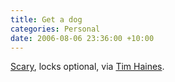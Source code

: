 ```yaml
---
title: Get a dog
categories: Personal
date: 2006-08-06 23:36:00 +10:00
---
```


[Scary][0], locks optional, via [Tim Haines][1].

[0]: http://www.youtube.com/watch?v=7Uv45y6vkcQ&amp;search=bump%20key
[1]: http://ims.co.nz/blog/archive/2006/08/05/1907.aspx
